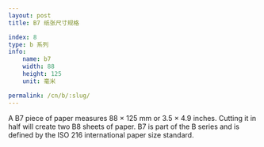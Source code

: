 ```yaml
---
layout: post
title: B7 纸张尺寸规格

index: 8
type: b 系列
info:
    name: b7
    width: 88
    height: 125
    unit: 毫米

permalink: /cn/b/:slug/
---
```


A B7 piece of paper measures 88 × 125 mm or 3.5 × 4.9 inches. Cutting it in half will create two B8 sheets of paper. B7 is part of the B series and is defined by the ISO 216 international paper size standard.

